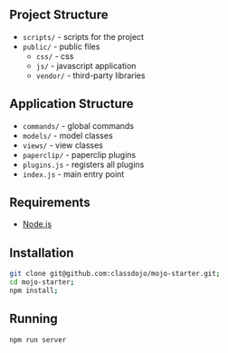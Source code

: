 ## Project Structure

- `scripts/` - scripts for the project
- `public/` - public files
  - `css/` - css 
  - `js/` - javascript application
  - `vendor/` - third-party libraries


## Application Structure

- `commands/` - global commands
- `models/` - model classes 
- `views/` - view classes
- `paperclip/` - paperclip plugins
- `plugins.js` - registers all plugins
- `index.js` - main entry point


## Requirements

- [Node.js](http://nodejs.org)

## Installation

```bash
git clone git@github.com:classdojo/mojo-starter.git; 
cd mojo-starter; 
npm install;
```

## Running

```bash
npm run server
```